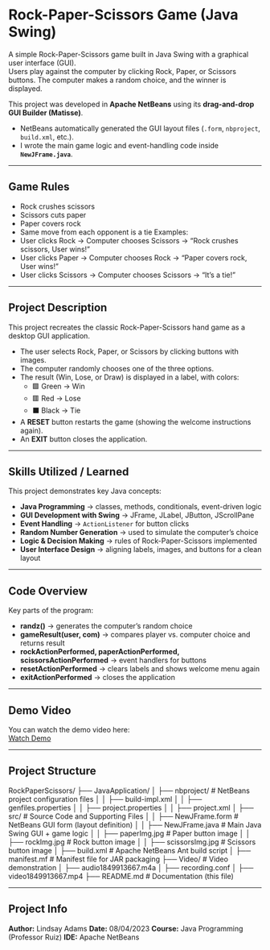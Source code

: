 # Rock-Paper-Scissors Game (Java Swing)

A simple Rock-Paper-Scissors game built in Java Swing with a graphical user interface (GUI).  
Users play against the computer by clicking Rock, Paper, or Scissors buttons. The computer makes a random choice, and the winner is displayed.  

This project was developed in **Apache NetBeans** using its **drag-and-drop GUI Builder (Matisse)**.  
- NetBeans automatically generated the GUI layout files (`.form`, `nbproject`, `build.xml`, etc.).  
- I wrote the main game logic and event-handling code inside **`NewJFrame.java`**.

---

## Game Rules
- Rock crushes scissors
- Scissors cuts paper
- Paper covers rock
- Same move from each opponent is a tie
Examples:
- User clicks Rock → Computer chooses Scissors → “Rock crushes scissors, User wins!”
- User clicks Paper → Computer chooses Rock → “Paper covers rock, User wins!”
- User clicks Scissors → Computer chooses Scissors → “It’s a tie!”

---

## Project Description
This project recreates the classic Rock-Paper-Scissors hand game as a desktop GUI application.  
- The user selects Rock, Paper, or Scissors by clicking buttons with images.  
- The computer randomly chooses one of the three options.  
- The result (Win, Lose, or Draw) is displayed in a label, with colors:  
  - 🟩 Green → Win  
  - 🟥 Red → Lose  
  - ⬛ Black → Tie  
- A **RESET** button restarts the game (showing the welcome instructions again).  
- An **EXIT** button closes the application.  

---

## Skills Utilized / Learned
This project demonstrates key Java concepts:
- **Java Programming** → classes, methods, conditionals, event-driven logic  
- **GUI Development with Swing** → JFrame, JLabel, JButton, JScrollPane  
- **Event Handling** → `ActionListener` for button clicks  
- **Random Number Generation** → used to simulate the computer’s choice  
- **Logic & Decision Making** → rules of Rock-Paper-Scissors implemented  
- **User Interface Design** → aligning labels, images, and buttons for a clean layout  

---

## Code Overview
Key parts of the program:
- **randz()** → generates the computer’s random choice
- **gameResult(user, com)** → compares player vs. computer choice and returns result
- **rockActionPerformed, paperActionPerformed, scissorsActionPerformed** → event handlers for buttons
- **resetActionPerformed** → clears labels and shows welcome menu again
- **exitActionPerformed** → closes the application

---
## Demo Video
You can watch the demo video here:  
[Watch Demo](./Video/video1849913667.mp4)

---

## Project Structure
RockPaperScissors/
├── JavaApplication/
│ ├── nbproject/ # NetBeans project configuration files
│ │ ├── build-impl.xml
│ │ ├── genfiles.properties
│ │ ├── project.properties
│ │ ├── project.xml
│ ├── src/ # Source Code and Supporting Files
│ │ ├── NewJFrame.form # NetBeans GUI form (layout definition)
│ │ ├── NewJFrame.java # Main Java Swing GUI + game logic
│ │ ├── paperImg.jpg # Paper button image
│ │ ├── rockImg.jpg # Rock button image
│ │ ├── scissorsImg.jpg # Scissors button image
│ ├── build.xml # Apache NetBeans Ant build script
│ ├── manifest.mf # Manifest file for JAR packaging
├── Video/ # Video demonstration
│ ├── audio1849913667.m4a
│ ├── recording.conf
│ ├── video1849913667.mp4
├── README.md # Documentation (this file)

---

## Project Info
**Author:** Lindsay Adams
**Date:** 08/04/2023
**Course:** Java Programming (Professor Ruiz)
**IDE:** Apache NetBeans
